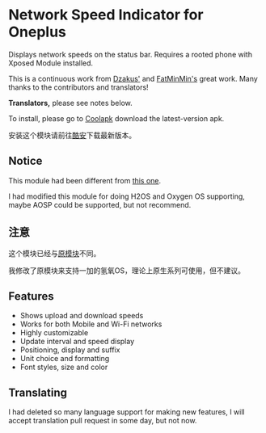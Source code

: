 Network Speed Indicator for Oneplus
=======================

Displays network speeds on the status bar. Requires a rooted phone with Xposed Module installed.

This is a continuous work from [Dzakus'](http://repo.xposed.info/module/pl.com.android.networkspeedindicator) and [FatMinMin's](http://repo.xposed.info/module/tw.fatminmin.xposed.networkspeedindicator) great work. Many thanks to the contributors and translators!

**Translators,** please see notes below.

To install, please go to [Coolapk](http://coolapk.com/apk/me.seasonyuu.xposed.networkspeedindicator.h2os) download the latest-version apk.

安装这个模块请前往[酷安](http://coolapk.com/apk/me.seasonyuu.xposed.networkspeedindicator.h2os)下载最新版本。


Notice
--------
This module had been different from [this one](https://github.com/chiehmin/Xposed-NetworkSpeedIndicator).

I had modified this module for doing H2OS and Oxygen OS supporting, maybe AOSP could be supported, but not recommend.

注意
--------
这个模块已经与[原模块](https://github.com/chiehmin/Xposed-NetworkSpeedIndicator)不同。

我修改了原模块来支持一加的氢氧OS，理论上原生系列可使用，但不建议。

Features
--------
 * Shows upload and download speeds
 * Works for both Mobile and Wi-Fi networks
 * Highly customizable
  * Update interval and speed display
  * Positioning, display and suffix
  * Unit choice and formatting
  * Font styles, size and color

Translating
-----------
I had deleted so many language support for making new features, I will accept translation pull request in some day, but not now.